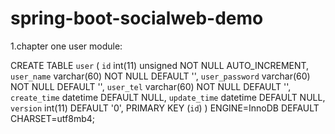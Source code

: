 # spring-boot-socialweb-demo


1.chapter one user module:

CREATE TABLE `user` (
`id` int(11) unsigned NOT NULL AUTO_INCREMENT,
`user_name` varchar(60) NOT NULL DEFAULT '',
`user_password` varchar(60) NOT NULL DEFAULT '',
`user_tel` varchar(60) NOT NULL DEFAULT '',
`create_time` datetime DEFAULT NULL,
`update_time` datetime DEFAULT NULL,
`version` int(11) DEFAULT '0',
PRIMARY KEY (`id`)
) ENGINE=InnoDB DEFAULT CHARSET=utf8mb4;


